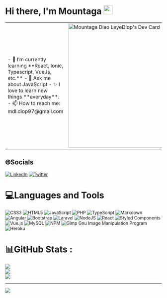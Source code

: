 # Hi there, I'm Mountaga  <img src="https://github.com/TheDudeThatCode/TheDudeThatCode/blob/master/Assets/Hi.gif" width="29px">

<table>
<tr>
  <td valign="center">
    - 🔭 I’m currently learning **React, Ionic, Typescript, VueJs, etc.**
    - 💬 Ask me about JavaScript
    - ✨ I love to learn new things **everyday**.
    - 📫 How to reach me: mdl.diop97@gmail.com
<td >
   <a href="https://app.daily.dev/h4r0n1"><img src="https://api.daily.dev/devcards/665a5cd8b8c1443a8cebb150eebf78c0.png?r=nrx" width="400" alt="Mountaga Diao LeyeDiop's Dev Card"/></a>
  </td>

</tr>
</table>

## 🌐Socials
[![LinkedIn](https://img.shields.io/badge/LinkedIn-%230077B5.svg?logo=linkedin&logoColor=white)](https://linkedin.com/in/https://www.linkedin.com/in/mdl-diop/) [![Twitter](https://img.shields.io/badge/Twitter-%231DA1F2.svg?logo=Twitter&logoColor=white)](https://twitter.com/https://twitter.com/h4r0n1)

# 💻Languages and Tools
![CSS3](https://img.shields.io/badge/css3-%231572B6.svg?style=for-the-badge&logo=css3&logoColor=white) ![HTML5](https://img.shields.io/badge/html5-%23E34F26.svg?style=for-the-badge&logo=html5&logoColor=white) ![JavaScript](https://img.shields.io/badge/javascript-%23323330.svg?style=for-the-badge&logo=javascript&logoColor=%23F7DF1E) ![PHP](https://img.shields.io/badge/php-%23777BB4.svg?style=for-the-badge&logo=php&logoColor=white) ![TypeScript](https://img.shields.io/badge/typescript-%23007ACC.svg?style=for-the-badge&logo=typescript&logoColor=white) ![Markdown](https://img.shields.io/badge/markdown-%23000000.svg?style=for-the-badge&logo=markdown&logoColor=white) ![Angular](https://img.shields.io/badge/angular-%23DD0031.svg?style=for-the-badge&logo=angular&logoColor=white) ![Bootstrap](https://img.shields.io/badge/bootstrap-%23563D7C.svg?style=for-the-badge&logo=bootstrap&logoColor=white) ![Laravel](https://img.shields.io/badge/laravel-%23FF2D20.svg?style=for-the-badge&logo=laravel&logoColor=white) ![NodeJS](https://img.shields.io/badge/node.js-6DA55F?style=for-the-badge&logo=node.js&logoColor=white) ![React](https://img.shields.io/badge/react-%2320232a.svg?style=for-the-badge&logo=react&logoColor=%2361DAFB) ![Styled Components](https://img.shields.io/badge/styled--components-DB7093?style=for-the-badge&logo=styled-components&logoColor=white) ![Vue.js](https://img.shields.io/badge/vuejs-%2335495e.svg?style=for-the-badge&logo=vuedotjs&logoColor=%234FC08D) ![MySQL](https://img.shields.io/badge/mysql-%2300f.svg?style=for-the-badge&logo=mysql&logoColor=white) ![NPM](https://img.shields.io/badge/NPM-%23000000.svg?style=for-the-badge&logo=npm&logoColor=white) ![Gimp Gnu Image Manipulation Program](https://img.shields.io/badge/Gimp-657D8B?style=for-the-badge&logo=gimp&logoColor=FFFFFF) ![Heroku](https://img.shields.io/badge/heroku-%23430098.svg?style=for-the-badge&logo=heroku&logoColor=white)

# 📊GitHub Stats :
![](https://github-readme-stats.vercel.app/api?username=h4r0n1&theme=vue-dark&hide_border=true&include_all_commits=true&count_private=false)<br/>
![](https://github-readme-streak-stats.herokuapp.com/?user=h4r0n1&theme=vue-dark&hide_border=true)<br/>
![](https://github-readme-stats.vercel.app/api/top-langs/?username=h4r0n1&theme=vue-dark&hide_border=true&include_all_commits=true&count_private=false&layout=compact)

---
[![](https://visitcount.itsvg.in/api?id=h4r0n1&icon=0&color=0)](https://visitcount.itsvg.in)
